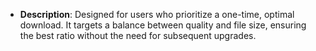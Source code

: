 - **Description**: Designed for users who prioritize a one-time, optimal download. It targets a balance between quality and file size, ensuring the best ratio without the need for subsequent upgrades.
